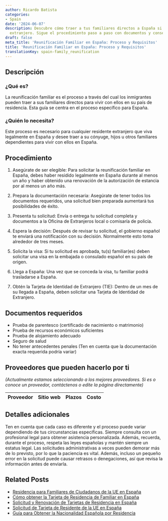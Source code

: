 ```yaml
---
author: Ricardo Batista
categories:
- Spain
date: '2024-06-07'
description: Descubre cómo traer a tus familiares directos a España si eres residente
  extranjero. Sigue el procedimiento paso a paso con documentos y consejos útiles.
draft: false
meta_title: 'Reunificación Familiar en España: Proceso y Requisitos'
title: 'Reunificación Familiar en España: Proceso y Requisitos'
translationKey: spain-family_reunification
---
```



## Descripción
### ¿Qué es?
La reunificación familiar es el proceso a través del cual los inmigrantes pueden traer a sus familiares directos para vivir con ellos en su país de residencia. Esta guía se centra en el proceso específico para España.

### ¿Quién lo necesita?
Este proceso es necesario para cualquier residente extranjero que viva legalmente en España y desee traer a su cónyuge, hijos u otros familiares dependientes para vivir con ellos en España.

## Procedimiento

1. Asegúrate de ser elegible: Para solicitar la reunificación familiar en España, debes haber residido legalmente en España durante al menos un año y haber obtenido una renovación de la autorización de estancia por al menos un año más.

2. Prepara la documentación necesaria: Asegúrate de tener todos los documentos requeridos, una solicitud bien preparada aumentará tus posibilidades de éxito.

3. Presenta tu solicitud: Envía o entrega tu solicitud completa y documentos a la Oficina de Extranjeros local o comisaría de policía.

4. Espera la decisión: Después de revisar tu solicitud, el gobierno español te enviará una notificación con su decisión. Normalmente esto toma alrededor de tres meses.

5. Solicita la visa: Si tu solicitud es aprobada, tu(s) familiar(es) deben solicitar una visa en la embajada o consulado español en su país de origen.

6. Llega a España: Una vez que se conceda la visa, tu familiar podrá trasladarse a España.

7. Obtén la Tarjeta de Identidad de Extranjero (TIE): Dentro de un mes de su llegada a España, deben solicitar una Tarjeta de Identidad de Extranjero.

## Documentos requeridos

- Prueba de parentesco (certificado de nacimiento o matrimonio)
- Prueba de recursos económicos suficientes
- Prueba de alojamiento adecuado
- Seguro de salud
- No tener antecedentes penales
(Ten en cuenta que la documentación exacta requerida podría variar)

## Proveedores que pueden hacerlo por ti

_(Actualmente estamos seleccionando a los mejores proveedores. Si es o conoce un proveedor, contáctenos o edite la página directamente)_

| Proveedor | Sitio web | Plazos | Costo |
| --------------- | --------------- | :-------------: | :-------------: |

## Detalles adicionales
Ten en cuenta que cada caso es diferente y el proceso puede variar dependiendo de tus circunstancias específicas. Siempre consulta con un profesional legal para obtener asistencia personalizada. Además, recuerda, durante el proceso, respeta las leyes españolas y mantén siempre un estatus legal. Las solicitudes administrativas a veces pueden demorar más de lo previsto, por lo que la paciencia es vital. Además, incluso un pequeño error en la solicitud puede causar retrasos o denegaciones, así que revisa la información antes de enviarla.

## Related Posts

- [Residencia para Familiares de Ciudadanos de la UE en España](https://tramitit.com/es/guides/spain/solicitud_de_la_tarjeta_de_residencia_de_familiar_de_comunitario/)
- [Cómo obtener la Tarjeta de Residencia de Familiar en España](https://tramitit.com/es/guides/spain/tarjeta_de_residencia_de_familiar_de_ciudadano_de_la_uni%C3%B3n_europea/)
- [Solicitud y Renovación de Tarjetas de Residencia en España](https://tramitit.com/es/guides/spain/tarjeta_inicial_o_renovaci%C3%B3n_residencia_o_residencia_y_trabajo/)
- [Solicitud de Tarjeta de Residente de la UE en España](https://tramitit.com/es/guides/spain/solicitud_de_tarjeta_de_residente_comunitario/)
- [Guía para Obtener la Nacionalidad Española por Residencia](https://tramitit.com/es/guides/spain/nacionalidad_espa%C3%B1ola_por_residencia/)